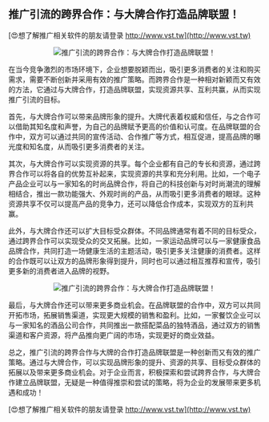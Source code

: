 ## **推广引流的跨界合作：与大牌合作打造品牌联盟！**

[😍想了解推广相关软件的朋友请登录 http://www.vst.tw](http://www.vst.tw)

 <center><img src="https://vst.tw/MP4/tuiguang/png/3.png" alt="推广引流的跨界合作：与大牌合作打造品牌联盟！"></center>

在当今竞争激烈的市场环境下，企业想要脱颖而出，吸引更多消费者的关注和购买需求，需要不断创新并采用有效的推广策略。而跨界合作是一种相对新颖而又有效的方法，它通过与大牌合作，打造品牌联盟，实现资源共享、互利共赢，从而实现推广引流的目标。

首先，与大牌合作可以带来品牌形象的提升。大牌代表着权威和信任，与之合作可以借助其知名度和声誉，为自己的品牌赋予更高的价值和认可度。在品牌联盟的合作中，双方可以通过共同的宣传活动、合作推广等方式，相互促进，提高品牌的曝光度和知名度，从而吸引更多消费者的关注。

其次，与大牌合作可以实现资源的共享。每个企业都有自己的专长和资源，通过跨界合作可以将各自的优势互补起来，实现资源的共享和充分利用。比如，一个电子产品企业可以与一家知名的时尚品牌合作，将自己的科技创新与对时尚潮流的理解相结合，推出一款功能强大、外观时尚的产品，从而吸引更多消费者的眼球。这种资源共享不仅可以提高产品的竞争力，还可以降低合作成本，实现双方的互利共赢。

此外，与大牌合作还可以扩大目标受众群体。不同品牌通常有着不同的目标受众，通过跨界合作可以实现受众的交叉拓展。比如，一家运动品牌可以与一家健康食品品牌合作，共同打造一场健康生活的主题活动，吸引更多关注健康的消费者。这样的合作既可以让双方的品牌形象得到提升，同时也可以通过相互推荐和宣传，吸引更多新的消费者进入品牌的视野。

 <center><img src="https://vst.tw/MP4/tuiguang/png/0.png" alt="推广引流的跨界合作：与大牌合作打造品牌联盟！"></center>

最后，与大牌合作还可以带来更多商业机会。在品牌联盟的合作中，双方可以共同开拓市场，拓展销售渠道，实现更大规模的销售和盈利。比如，一家餐饮企业可以与一家知名的酒品公司合作，共同推出一款搭配菜品的独特酒品，通过双方的销售渠道和客户资源，将产品推向更广阔的市场，实现更好的商业效益。

总之，推广引流的跨界合作与大牌的合作打造品牌联盟是一种创新而又有效的推广策略。通过与大牌合作，可以实现品牌形象的提升、资源的共享、目标受众群体的拓展以及带来更多商业机会。对于企业而言，积极探索和尝试跨界合作，与大牌合作建立品牌联盟，无疑是一种值得推崇和尝试的策略，将为企业的发展带来更多机遇和成功！

[😍想了解推广相关软件的朋友请登录 http://www.vst.tw](http://www.vst.tw)



